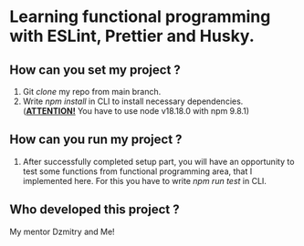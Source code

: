 ﻿# Learning functional programming with ESLint, Prettier and Husky.

 

## How can you set my project ? 
1. Git *clone* my repo from main branch.
2. Write *npm install* in CLI to install necessary dependencies. (<u>**ATTENTION!**</u> You have to use node v18.18.0 with npm 9.8.1)

## How can you run my project ?
1. After successfully completed setup part, you will have an opportunity to test some functions from functional programming area, that I implemented here. For this you have to write *npm run test* in CLI.

## Who developed this project ?
My mentor Dzmitry and Me!
